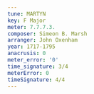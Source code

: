 ```yaml
---
tune: MARTYN
key: F Major
meter: 7.7.7.3.
composer: Simeon B. Marsh
arranger: John Oxenham
year: 1717-1795
anacrusis: 0
meter_error: '0'
time_signature: 3/4
meterError: 0
timeSignature: 4/4
---
```

